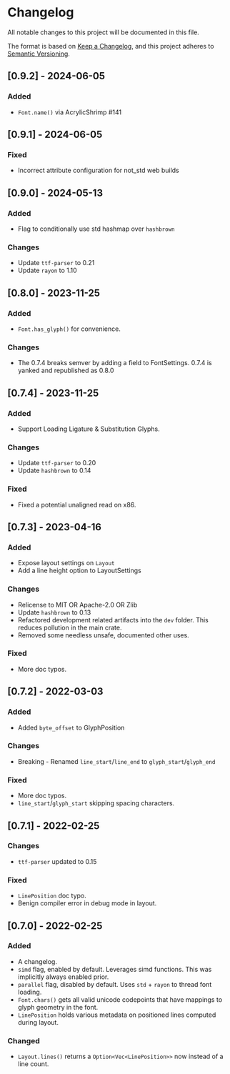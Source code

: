 # Changelog
All notable changes to this project will be documented in this file.

The format is based on [Keep a Changelog](https://keepachangelog.com/en/1.0.0/),
and this project adheres to [Semantic Versioning](https://semver.org/spec/v2.0.0.html).

## [0.9.2] - 2024-06-05
### Added
- `Font.name()` via AcrylicShrimp #141

## [0.9.1] - 2024-06-05
### Fixed
- Incorrect attribute configuration for not_std web builds

## [0.9.0] - 2024-05-13
### Added
- Flag to conditionally use std hashmap over `hashbrown`
### Changes
- Update `ttf-parser` to 0.21
- Update `rayon` to 1.10

## [0.8.0] - 2023-11-25
### Added
- `Font.has_glyph()` for convenience.
### Changes
- The 0.7.4 breaks semver by adding a field to FontSettings. 0.7.4 is yanked and republished as 0.8.0

## [0.7.4] - 2023-11-25
### Added
- Support Loading Ligature & Substitution Glyphs.
### Changes
- Update `ttf-parser` to 0.20
- Update `hashbrown` to 0.14
### Fixed
- Fixed a potential unaligned read on x86.

## [0.7.3] - 2023-04-16
### Added
- Expose layout settings on `Layout`
- Add a line height option to LayoutSettings
### Changes
- Relicense to MIT OR Apache-2.0 OR Zlib
- Update `hashbrown` to 0.13
- Refactored development related artifacts into the `dev` folder. This reduces pollution in the main crate.
- Removed some needless unsafe, documented other uses.
### Fixed
- More doc typos.

## [0.7.2] - 2022-03-03
### Added
- Added `byte_offset` to GlyphPosition
### Changes
- Breaking - Renamed `line_start`/`line_end` to `glyph_start`/`glyph_end`
### Fixed
- More doc typos.
- `line_start`/`glyph_start` skipping spacing characters.

## [0.7.1] - 2022-02-25
### Changes
- `ttf-parser` updated to 0.15
### Fixed
- `LinePosition` doc typo.
- Benign compiler error in debug mode in layout.

## [0.7.0] - 2022-02-25
### Added
- A changelog.
- `simd` flag, enabled by default. Leverages simd functions. This was implicitly always enabled prior.
- `parallel` flag, disabled by default. Uses `std` + `rayon` to thread font loading.
- `Font.chars()` gets all valid unicode codepoints that have mappings to glyph geometry in the font.
- `LinePosition` holds various metadata on positioned lines computed during layout.
### Changed
- `Layout.lines()` returns a `Option<Vec<LinePosition>>` now instead of a line count.